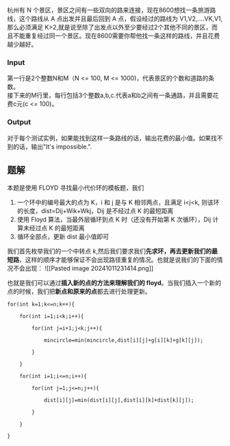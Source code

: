 杭州有 N 个景区，景区之间有一些双向的路来连接，现在8600想找一条旅游路线，这个路线从 A 点出发并且最后回到 A 点，假设经过的路线为 V1,V2,....VK,V1,那么必须满足 K>2,就是说至除了出发点以外至少要经过2个其他不同的景区，而且不能重复经过同一个景区。现在8600需要你帮他找一条这样的路线，并且花费越少越好。  

### Input

第一行是2个整数N和M（N <= 100, M <= 1000)，代表景区的个数和道路的条数。  
接下来的M行里，每行包括3个整数a,b,c.代表a和b之间有一条通路，并且需要花费c元(c <= 100)。

### Output

对于每个测试实例，如果能找到这样一条路线的话，输出花费的最小值。如果找不到的话，输出"It's impossible.".

## 题解
本题是使用 FLOYD 寻找最小代价环的模板题，我们
1. 一个环中的编号最大的点为 K，i 和 j 是与 K 相邻两点，且满足 i<j<k, 则该环的长度，dist=Dij+Wik+Wkj，Dij 是不经过点 K 的最短距离
2. 使用 Floyd 算法，当最外层循环到点 K 时（还没有开始第 K 次循环），Dij 计算未经过点 K 的最短距离
3. 循环全部点，更新 dist 最小值即可

我们首先枚举我们的一个中转点 $k$,然后我们要求我们**先求环，再去更新我们的最短路**，这样的顺序才能够保证不会出现路径重复的情况。也就是说我们的下面的情况不会出现：
![[Pasted image 20241011231414.png]]

也就是我们可以通过**插入新的点的方法来理解我们的 floyd**。当我们插入一个新的点的时候，我们把**新点和原来的点**都去进行处理更新。
```
for(int k=1;k<=n;k++){

    for(int i=1;i<k;i++){

        for(int j=i+1;j<k;j++){

            mincircle=min(mincircle,dist[i][j]+g[i][k]+g[k][j]);

        }

    }

    for(int i=1;i<=n;i++){

        for(int j=1;j<=n;j++){

            dist[i][j]=min(dist[i][j],dist[i][k]+dist[k][j]);

        }

    }

}
```
